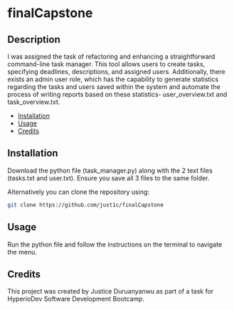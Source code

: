 # finalCapstone

## Description
I was assigned the task of refactoring and enhancing a straightforward command-line task manager. This tool allows users to create tasks, specifying deadlines, descriptions, and assigned users. Additionally, there exists an admin user role, which has the capability to generate statistics regarding the tasks and users saved within the system and automate the process of writing reports based on these statistics- user_overview.txt and task_overview.txt.

- [Installation](#installation)
- [Usage](#usage)
- [Credits](#credits)

## Installation
Download the python file (task_manager.py) along with the 2 text files (tasks.txt and user.txt). Ensure you save all 3 files to the same folder.

Alternatively you can clone the repository using:

```sh
git clone https://github.com/just1c/finalCapstone
```

## Usage
Run the python file and follow the instructions on the terminal to navigate the menu.

## Credits
This project was created by Justice Duruanyanwu as part of a task for HyperioDev Software Development Bootcamp.
